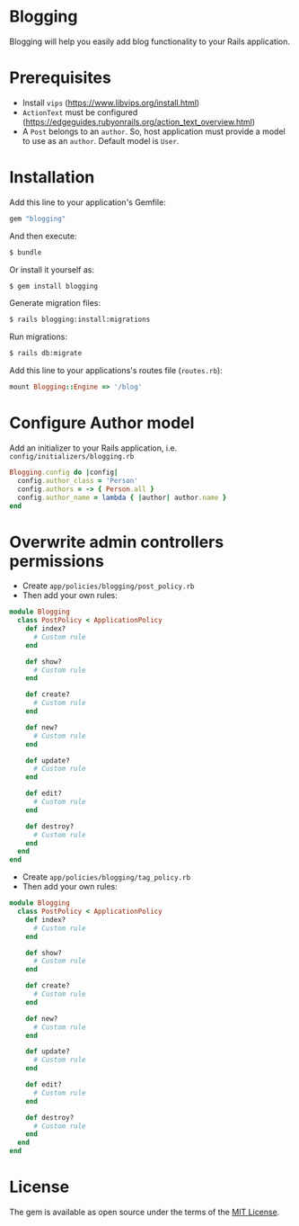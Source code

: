 # Blogging
Blogging will help you easily add blog functionality to your Rails application.

# Prerequisites
- Install `vips` (https://www.libvips.org/install.html)
- `ActionText` must be configured (https://edgeguides.rubyonrails.org/action_text_overview.html)
- A `Post` belongs to an `author`. So, host application must provide a model to use as an `author`. Default model is `User`.

# Installation
Add this line to your application's Gemfile:

```ruby
gem "blogging"
```

And then execute:
```bash
$ bundle
```

Or install it yourself as:
```bash
$ gem install blogging
```

Generate migration files:
```bash
$ rails blogging:install:migrations
```

Run migrations:
```bash
$ rails db:migrate
```

Add this line to your applications's routes file (`routes.rb`):
```ruby
mount Blogging::Engine => '/blog'
```

# Configure Author model
Add an initializer to your Rails application, i.e. `config/initializers/blogging.rb`
```ruby
Blogging.config do |config|
  config.author_class = 'Person'
  config.authors = -> { Person.all }
  config.author_name = lambda { |author| author.name }
end
```

# Overwrite admin controllers permissions
- Create `app/policies/blogging/post_policy.rb`
- Then add your own rules:
```ruby
module Blogging
  class PostPolicy < ApplicationPolicy
    def index?
      # Custom rule
    end

    def show?
      # Custom rule
    end

    def create?
      # Custom rule
    end

    def new?
      # Custom rule
    end

    def update?
      # Custom rule
    end

    def edit?
      # Custom rule
    end

    def destroy?
      # Custom rule
    end
  end
end
```

- Create `app/policies/blogging/tag_policy.rb`
- Then add your own rules:
```ruby
module Blogging
  class PostPolicy < ApplicationPolicy
    def index?
      # Custom rule
    end

    def show?
      # Custom rule
    end

    def create?
      # Custom rule
    end

    def new?
      # Custom rule
    end

    def update?
      # Custom rule
    end

    def edit?
      # Custom rule
    end

    def destroy?
      # Custom rule
    end
  end
end
```

# License
The gem is available as open source under the terms of the [MIT License](https://opensource.org/licenses/MIT).
